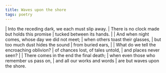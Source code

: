 ```yaml
---
title: Waves upon the shore
tags: poetry
---
```


| Into the receding dark, we each must slip away.
| There is no clock made but holds this promise
| tucked between its hands.
|
| And when night comes, whose day we did not meet;
| when others toast their glasses,
| but too much dust hides the sound
| from buried ears,
|
| What do we tell the encroaching oblivion?
| of chances lost, of tales untold,
| and places never seen?
|
| There comes in the end the final death;
| when even those who remember us pass on,
| and all our works and words
| are but waves upon the shore.
